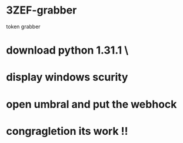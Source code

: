 # 3ZEF-grabber
token grabber




# download python 1.31.1 \
# display windows scurity
# open umbral and put the webhock 

# congragletion its work !!



